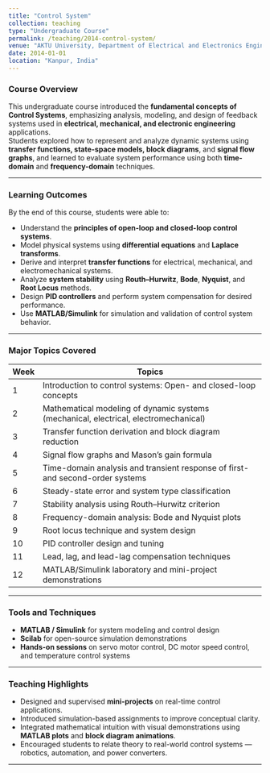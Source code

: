 ```yaml
---
title: "Control System"
collection: teaching
type: "Undergraduate Course"
permalink: /teaching/2014-control-system/
venue: "AKTU University, Department of Electrical and Electronics Engineering (EEE)"
date: 2014-01-01
location: "Kanpur, India"
---
```


### Course Overview

This undergraduate course introduced the **fundamental concepts of Control Systems**, emphasizing analysis, modeling, and design of feedback systems used in **electrical, mechanical, and electronic engineering** applications.  
Students explored how to represent and analyze dynamic systems using **transfer functions, state-space models, block diagrams**, and **signal flow graphs**, and learned to evaluate system performance using both **time-domain** and **frequency-domain** techniques.

---

### Learning Outcomes

By the end of this course, students were able to:
- Understand the **principles of open-loop and closed-loop control systems**.  
- Model physical systems using **differential equations** and **Laplace transforms**.  
- Derive and interpret **transfer functions** for electrical, mechanical, and electromechanical systems.  
- Analyze **system stability** using **Routh–Hurwitz**, **Bode**, **Nyquist**, and **Root Locus** methods.  
- Design **PID controllers** and perform system compensation for desired performance.  
- Use **MATLAB/Simulink** for simulation and validation of control system behavior.

---

### Major Topics Covered

| Week | Topics |
|------|---------|
| 1 | Introduction to control systems: Open- and closed-loop concepts |
| 2 | Mathematical modeling of dynamic systems (mechanical, electrical, electromechanical) |
| 3 | Transfer function derivation and block diagram reduction |
| 4 | Signal flow graphs and Mason’s gain formula |
| 5 | Time-domain analysis and transient response of first- and second-order systems |
| 6 | Steady-state error and system type classification |
| 7 | Stability analysis using Routh–Hurwitz criterion |
| 8 | Frequency-domain analysis: Bode and Nyquist plots |
| 9 | Root locus technique and system design |
| 10 | PID controller design and tuning |
| 11 | Lead, lag, and lead-lag compensation techniques |
| 12 | MATLAB/Simulink laboratory and mini-project demonstrations |

---

### Tools and Techniques

- **MATLAB / Simulink** for system modeling and control design  
- **Scilab** for open-source simulation demonstrations  
- **Hands-on sessions** on servo motor control, DC motor speed control, and temperature control systems  

---

### Teaching Highlights

- Designed and supervised **mini-projects** on real-time control applications.  
- Introduced simulation-based assignments to improve conceptual clarity.  
- Integrated mathematical intuition with visual demonstrations using **MATLAB plots** and **block diagram animations**.  
- Encouraged students to relate theory to real-world control systems — robotics, automation, and power converters.

---


